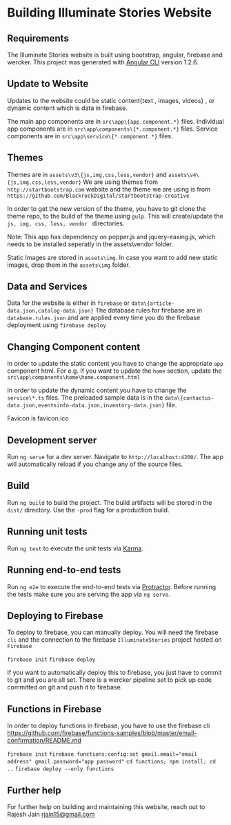 # Building Illuminate Stories Website

## Requirements
The Illuminate Stories website is built using bootstrap, angular, firebase and wercker.
This project was generated with [Angular CLI](https://github.com/angular/angular-cli) version 1.2.6.

## Update to Website
Updates to the website could be static content{text , images, videos} , or dynamic content which is data in firebase.

The main app components are in `src\app\{app.component.*}` files.
Individual app components are in `src\app\components\{*.component.*}` files.
Service components are in `src\app\service\{*.component.*}` files.

## Themes
Themes are in `assets\v3\{js,img,css,less,vendor}` and `assets\v4\{js,img,css,less,vendor}`
We are using themes from `http://startbootstrap.com` website and the theme we are using is from
`https://github.com/BlackrockDigital/startbootstrap-creative`

In order to get the new version of the theme, you have to git clone the theme repo, to the build of the theme using `gulp`. This will create/update the `js, img, css, less, vendor ` directories.

Note: This app has dependency on popper.js and jquery-easing.js, which needs to be installed seperatly in the assets\vendor folder.

Static Images are stored in `assets\img`. In case you want to add new static images, drop them in the `assets\img` folder.



## Data and Services
Data for the website is either in `firebase` or `data\{article-data.json,catalog-data.json}`
The database rules for firebase are in `database.rules.json` and are applied every time you do the
firebase deployment using `firebase deploy`

## Changing Component content
In order to update the static content you have to change the appropriate `app` component html.
For e.g. If you want to update the `home` section, update the `src\app\components\home\home.component.html`


In order to update the dynamic content you have to change the `service\*.ts` files.
The preloaded sample data is in the `data\{contactus-data.json,eventsinfo-data.json,inventory-data.json}` file.

Favicon is favicon.ico

## Development server
Run `ng serve` for a dev server. Navigate to `http://localhost:4200/`. The app will automatically reload if you change any of the source files.

## Build

Run `ng build` to build the project. The build artifacts will be stored in the `dist/` directory. Use the `-prod` flag for a production build.

## Running unit tests

Run `ng test` to execute the unit tests via [Karma](https://karma-runner.github.io).

## Running end-to-end tests

Run `ng e2e` to execute the end-to-end tests via [Protractor](http://www.protractortest.org/).
Before running the tests make sure you are serving the app via `ng serve`.

## Deploying to Firebase
To deploy to firebase, you can manually deploy. You will need the firebase `cli` and the connection to the firebase `IlluminateStories` project hosted on `Firebase`

`firebase init`
`firebase deploy`

If you want to automatically deploy this to firebase, you just have to commit to git and you are all set. There is a wercker pipeline set to pick up code committed on git and push it to firebase.


## Functions in Firebase
In order to deploy functions in firebase, you have to use the firebase cli
https://github.com/firebase/functions-samples/blob/master/email-confirmation/README.md

`firebase init`
`firebase functions:config:set gmail.email="email address" gmail.password="app password"`
`cd functions; npm install; cd ..`
`firebase deploy --only functions`

## Further help
For further help on building and maintaining this website, reach out to Rajesh Jain <rjain15@gmail.com>
